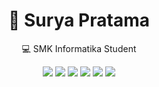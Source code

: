 <h1 align="center">👋 Surya Pratama</h1>
<p align="center">💻 SMK Informatika Student</p>
<p align="center">
  <img src="https://img.shields.io/badge/HTML-orange?logo=html5&logoColor=white" />
  <img src="https://img.shields.io/badge/CSS-blue?logo=css3&logoColor=white" />
  <img src="https://img.shields.io/badge/PHP-purple?logo=php&logoColor=white" />
  <img src="https://img.shields.io/badge/Laravel-red?logo=laravel&logoColor=white" />
  <img src="https://img.shields.io/badge/MySQL-blue?logo=mysql&logoColor=white" />
  <img src="https://img.shields.io/badge/Video%20Editing-grey?logo=adobe-premiere-pro&logoColor=white" />
</p>

